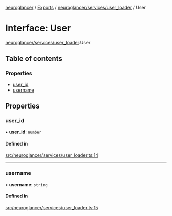 [neuroglancer](../README.md) / [Exports](../modules.md) / [neuroglancer/services/user\_loader](../modules/neuroglancer_services_user_loader.md) / User

# Interface: User

[neuroglancer/services/user_loader](../modules/neuroglancer_services_user_loader.md).User

## Table of contents

### Properties

- [user\_id](neuroglancer_services_user_loader.User.md#user_id)
- [username](neuroglancer_services_user_loader.User.md#username)

## Properties

### user\_id

• **user\_id**: `number`

#### Defined in

[src/neuroglancer/services/user_loader.ts:14](https://github.com/ActiveBrainAtlas2/neuroglancer/blob/034b457d/src/neuroglancer/services/user_loader.ts#L14)

___

### username

• **username**: `string`

#### Defined in

[src/neuroglancer/services/user_loader.ts:15](https://github.com/ActiveBrainAtlas2/neuroglancer/blob/034b457d/src/neuroglancer/services/user_loader.ts#L15)
